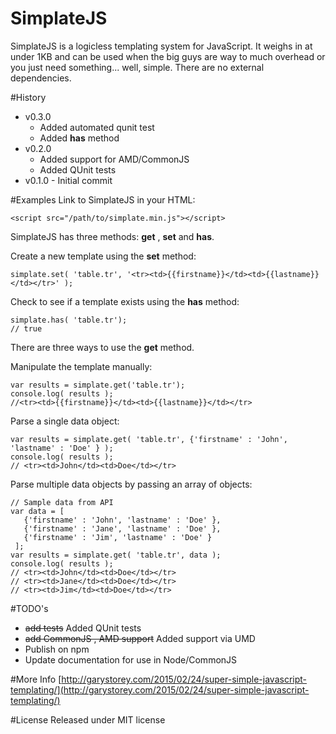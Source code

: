 # SimplateJS
SimplateJS is a logicless templating system for JavaScript.  It weighs in at under 1KB and can be used when the big guys are way to much overhead or you just need something... well, simple. There are no external dependencies.

#History
* v0.3.0
    * Added automated qunit test
    * Added **has** method
* v0.2.0
    * Added support for AMD/CommonJS
    * Added QUnit tests
* v0.1.0 - Initial commit

#Examples
Link to SimplateJS in your HTML:

    <script src="/path/to/simplate.min.js"></script>

SimplateJS has three methods: **get** , **set** and **has**.

Create a new template using the **set** method:

    simplate.set( 'table.tr', '<tr><td>{{firstname}}</td><td>{{lastname}}</td></tr>' );

Check to see if a template exists using the **has** method:

    simplate.has( 'table.tr');
    // true

There are three ways to use the **get** method.

Manipulate the template manually:

    var results = simplate.get('table.tr');
    console.log( results );
    //<tr><td>{{firstname}}</td><td>{{lastname}}</td></tr>

Parse a single data object:

    var results = simplate.get( 'table.tr', {'firstname' : 'John', 'lastname' : 'Doe' } );
    console.log( results );
    // <tr><td>John</td><td>Doe</td></tr>

Parse multiple data objects by passing an array of objects:

    // Sample data from API
    var data = [
       {'firstname' : 'John', 'lastname' : 'Doe' },
       {'firstname' : 'Jane', 'lastname' : 'Doe' },
       {'firstname' : 'Jim', 'lastname' : 'Doe' }
     ];
    var results = simplate.get( 'table.tr', data );
    console.log( results );
    // <tr><td>John</td><td>Doe</td></tr>
    // <tr><td>Jane</td><td>Doe</td></tr>
    // <tr><td>Jim</td><td>Doe</td></tr>


#TODO's
 * ~~add tests~~ Added QUnit tests
 * ~~add CommonJS , AMD support~~  Added support via UMD
 * Publish on npm
 * Update documentation for use in Node/CommonJS

#More Info
[http://garystorey.com/2015/02/24/super-simple-javascript-templating/](http://garystorey.com/2015/02/24/super-simple-javascript-templating/)

#License
Released under MIT license

